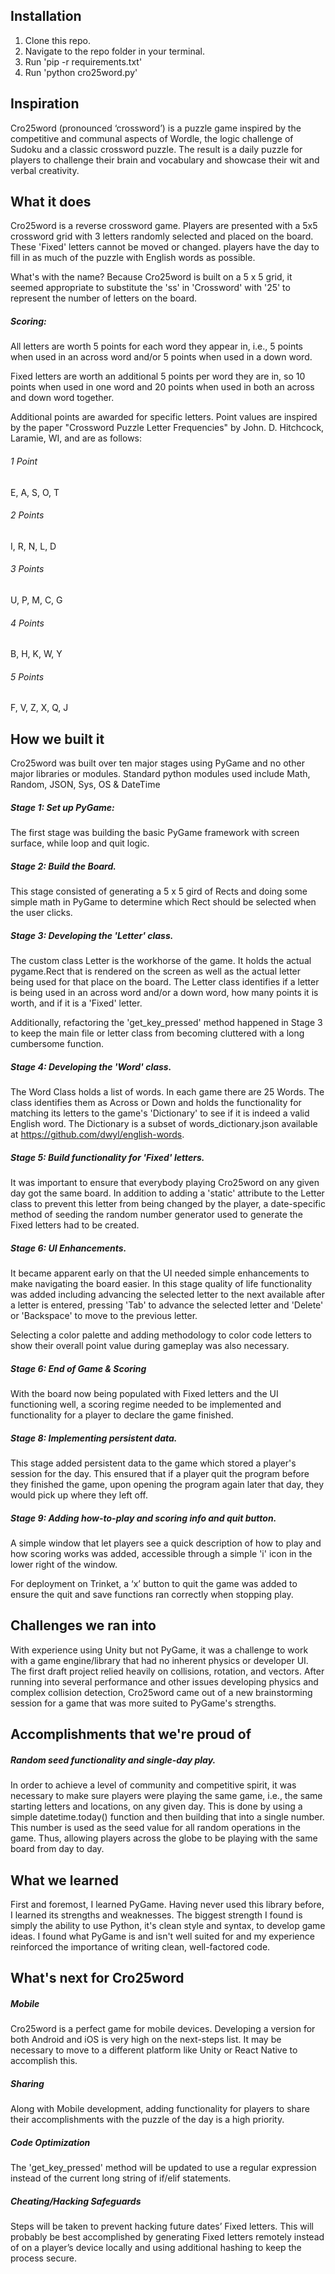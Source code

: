## Installation
1. Clone this repo.
2. Navigate to the repo folder in your terminal.
3. Run 'pip -r requirements.txt'
4. Run 'python cro25word.py'

## Inspiration
Cro25word (pronounced ‘crossword’) is a puzzle game inspired by the competitive and communal aspects of Wordle, the logic challenge of Sudoku and a classic crossword puzzle. The result is a daily puzzle for players to challenge their brain and vocabulary and showcase their wit and verbal creativity.

## What it does
Cro25word is a reverse crossword game. Players are presented with a 5x5 crossword grid with 3 letters randomly selected and placed on the board. These 'Fixed' letters cannot be moved or changed. players have the day to fill in as much of the puzzle with English words as possible. 

What's with the name? Because Cro25word is built on a 5 x 5 grid, it seemed appropriate to substitute the 'ss' in 'Crossword' with '25' to represent the number of letters on the board.

##### Scoring:
All letters are worth 5 points for each word they appear in, i.e., 5 points when used in an across word and/or 5 points when used in a down word.
    
Fixed letters are worth an additional 5 points per word they are in, so 10 points when used in one word and 20 points when used in both an across and down word together.

Additional points are awarded for specific letters. Point values are inspired by the paper "Crossword Puzzle Letter Frequencies" by John. D. Hitchcock, Laramie, WI, and are as follows:

###### 1 Point
E, A, S, O, T

###### 2 Points
I, R, N, L, D

###### 3 Points
U, P, M, C, G

###### 4 Points
B, H, K, W, Y

###### 5 Points
F, V, Z, X, Q, J


## How we built it
Cro25word was built over ten major stages using PyGame and no other major libraries or modules. Standard python modules used include Math, Random, JSON, Sys, OS & DateTime

##### Stage 1: Set up PyGame:
The first stage was building the basic PyGame framework with screen surface, while loop and quit logic.

##### Stage 2: Build the Board.
This stage consisted of generating a 5 x 5 gird of Rects and doing some simple math in PyGame to determine which Rect should be selected when the user clicks.

##### Stage 3: Developing the 'Letter' class. 
The custom class Letter is the workhorse of the game. It holds the actual pygame.Rect that is rendered on the screen as well as the actual letter being used for that place on the board. The Letter class identifies if a letter is being used in an across word and/or a down word, how many points it is worth, and if it is a 'Fixed' letter.

Additionally, refactoring the 'get_key_pressed' method happened in Stage 3 to keep the main file or letter class from becoming cluttered with a long cumbersome function.

##### Stage 4: Developing the 'Word' class. 
The Word Class holds a list of words. In each game there are 25 Words. The class identifies them as Across or Down and holds the functionality for matching its letters to the game's 'Dictionary' to see if it is indeed a valid English word. The Dictionary is a subset of words_dictionary.json available at https://github.com/dwyl/english-words. 

##### Stage 5: Build functionality for 'Fixed' letters.
It was important to ensure that everybody playing Cro25word on any given day got the same board. In addition to adding a 'static' attribute to the Letter class to prevent this letter from being changed by the player, a date-specific method of seeding the random number generator used to generate the Fixed letters had to be created.

##### Stage 6: UI Enhancements.
It became apparent early on that the UI needed simple enhancements to make navigating the board easier. In this stage quality of life functionality was added including advancing the selected letter to the next available after a letter is entered, pressing 'Tab' to advance the selected letter and 'Delete' or 'Backspace' to move to the previous letter. 

Selecting a color palette and adding methodology to color code letters to show their overall point value during gameplay was also necessary.

##### Stage 6: End of Game & Scoring
With the board now being populated with Fixed letters and the UI functioning well, a scoring regime needed to be implemented and functionality for a player to declare the game finished.

##### Stage 8: Implementing persistent data.
This stage added persistent data to the game which stored a player's session for the day. This ensured that if a player quit the program before they finished the game, upon opening the program again later that day, they would pick up where they left off.

##### Stage 9: Adding how-to-play and scoring info and quit button.
A simple window that let players see a quick description of how to play and how scoring works was added, accessible through a simple 'i' icon in the lower right of the window.

For deployment on Trinket, a ‘x’ button to quit the game was added to ensure the quit and save functions ran correctly when stopping play.

## Challenges we ran into
With experience using Unity but not PyGame, it was a challenge to work with a game engine/library that had no inherent physics or developer UI. The first draft project relied heavily on collisions, rotation, and vectors. After running into several performance and other issues developing physics and complex collision detection, Cro25word came out of a new brainstorming session for a game that was more suited to PyGame's strengths.

## Accomplishments that we're proud of
##### Random seed functionality and single-day play. 
In order to achieve a level of community and competitive spirit, it was necessary to make sure players were playing the same game, i.e., the same starting letters and locations, on any given day. This is done by using a simple datetime.today() function and then building that into a single number. This number is used as the seed value for all random operations in the game. Thus, allowing players across the globe to be playing with the same board from day to day.

## What we learned
First and foremost, I learned PyGame. Having never used this library before, I learned its strengths and weaknesses. The biggest strength I found is simply the ability to use Python, it's clean style and syntax, to develop game ideas. I found what PyGame is and isn't well suited for and my experience reinforced the importance of writing clean, well-factored code.

## What's next for Cro25word

##### Mobile
Cro25word is a perfect game for mobile devices. Developing a version for both Android and iOS is very high on the next-steps list. It may be necessary to move to a different platform like Unity or React Native to accomplish this.

##### Sharing
Along with Mobile development, adding functionality for players to share their accomplishments with the puzzle of the day is a high priority.

##### Code Optimization
The 'get_key_pressed' method will be updated to use a regular expression instead of the current long string of if/elif statements.

##### Cheating/Hacking Safeguards
Steps will be taken to prevent hacking future dates’ Fixed letters. This will probably be best accomplished by generating Fixed letters remotely instead of on a player’s device locally and using additional hashing to keep the process secure.


